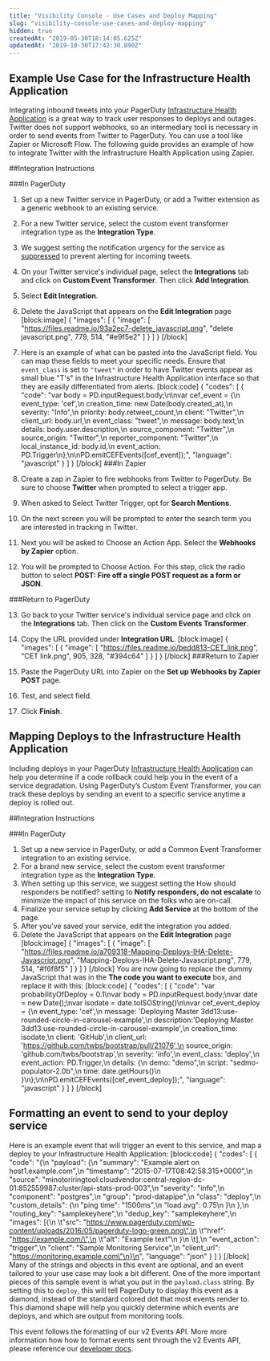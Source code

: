 ```yaml
---
title: "Visibility Console - Use Cases and Deploy Mapping"
slug: "visibility-console-use-cases-and-deploy-mapping"
hidden: true
createdAt: "2019-05-30T16:14:05.625Z"
updatedAt: "2019-10-30T17:42:30.890Z"
---
```

## Example Use Case for the Infrastructure Health Application

Integrating inbound tweets into your PagerDuty [Infrastructure Health Application](#section-infrastructure-health-application) is a great way to track user responses to deploys and outages. Twitter does not support webhooks, so an intermediary tool is necessary in order to send events from Twitter to PagerDuty. You can use a tool like Zapier or Microsoft Flow. The following guide provides an example of how to integrate Twitter with the Infrastructure Health Application using Zapier.

##Integration Instructions

###In PagerDuty

1. Set up a new Twitter service in PagerDuty, or add a Twitter extension as a generic webhook to an existing service. 
2. For a new Twitter service, select the custom event transformer integration type as the **Integration Type**.
3. We suggest setting the notification urgency for the service as [suppressed](doc:event-management-tools#section-suppression-and-event-rules) to prevent alerting for incoming tweets.
4. On your Twitter service's individual page, select the **Integrations** tab and click on **Custom Event Transformer**. Then click **Add Integration**.
5. Select **Edit Integration**.
6. Delete the JavaScript that appears on the **Edit Integration** page 
[block:image]
{
  "images": [
    {
      "image": [
        "https://files.readme.io/93a2ec7-delete_javascript.png",
        "delete javascript.png",
        779,
        514,
        "#e9f5e2"
      ]
    }
  ]
}
[/block]
7. Here is an example of what can be pasted into the JavaScript field. You can map these fields to meet your specific needs. Ensure that `event_class` is set to `"tweet"` in order to have Twitter events appear as small blue "T's" in the Infrastructure Health Application interface so that they are easily differentiated from alerts.
[block:code]
{
  "codes": [
    {
      "code": "var body = PD.inputRequest.body;\n\nvar cef_event = {\n event_type: 'cef',\n creation_time: new Date(body.created_at),\n severity: \"Info\",\n priority: body.retweet_count,\n client: \"Twitter\",\n client_url: body.url,\n event_class: \"tweet\",\n message: body.text,\n details: body.user.description,\n source_component: \"Twitter\",\n source_origin: \"Twitter\",\n reporter_component: \"Twitter\",\n local_instance_id: body.id,\n event_action: PD.Trigger\n};\n\nPD.emitCEFEvents([cef_event]);",
      "language": "javascript"
    }
  ]
}
[/block]
###In Zapier

8. Create a zap in Zapier to fire webhooks from Twitter to PagerDuty. Be sure to choose **Twitter** when prompted to select a trigger app.
9. When asked to Select Twitter Trigger, opt for **Search Mentions**.
10. On the next screen you will be prompted to enter the search term you are interested in tracking in Twitter.
11. Next you will be asked to Choose an Action App. Select the **Webhooks by Zapier** option.
12. You will be prompted to Choose Action. For this step, click the radio button to select **POST: Fire off a single POST request as a form or JSON**.

###Return to PagerDuty 

13. Go back to your Twitter service's individual service page and click on the **Integrations** tab. Then click on the **Custom Events Transformer**.
14. Copy the URL provided under **Integration URL**.
[block:image]
{
  "images": [
    {
      "image": [
        "https://files.readme.io/bedd813-CET_link.png",
        "CET link.png",
        905,
        328,
        "#394c64"
      ]
    }
  ]
}
[/block]
###Return to Zapier

15. Paste the PagerDuty URL into Zapier on the **Set up Webhooks by Zapier POST** page.
16. Test, and select field.
17. Click **Finish**.
## Mapping Deploys to the Infrastructure Health Application

Including deploys in your PagerDuty [Infrastructure Health Application](https://support.pagerduty.com/docs/visibility-console#section-infrastructure-health-application) can help you determine if a code rollback could help you in the event of a service degradation. Using PagerDuty’s Custom Event Transformer, you can track these deploys by sending an event to a specific service anytime a deploy is rolled out.

##Integration Instructions

###In PagerDuty

1. Set up a new service in PagerDuty, or add a Common Event Transformer integration to an existing service.
2. For a brand new service, select the custom event transformer integration type as the **Integration Type**.
3. When setting up this service, we suggest setting the How should responders be notified? setting to **Notify responders, do not escalate** to minimize the impact of this service on the folks who are on-call. 
4. Finalize your service setup by clicking **Add Service** at the bottom of the page.
5. After you’ve saved your service, edit the integration you added. 
6. Delete the JavaScript that appears on the **Edit Integration** page
[block:image]
{
  "images": [
    {
      "image": [
        "https://files.readme.io/a709318-Mapping-Deploys-IHA-Delete-Javascript.png",
        "Mapping-Deploys-IHA-Delete-Javascript.png",
        779,
        514,
        "#f6f8f5"
      ]
    }
  ]
}
[/block]
You are now going to replace the dummy JavaScript that was in the **The code you want to execute** box, and replace it with this:
[block:code]
{
  "codes": [
    {
      "code": "var probabilityOfDeploy = 0.1\nvar body = PD.inputRequest.body;\nvar date = new Date();\nvar isodate = date.toISOString()\n\nvar cef_event_deploy = {\n  event_type: 'cef',\n  message: 'Deploying Master 3dd13:use-rounded-circle-in-carousel-example',\n  description:'Deploying Master 3dd13:use-rounded-circle-in-carousel-example',\n  creation_time: isodate,\n  client: 'GitHub',\n  client_url: 'https://github.com/twbs/bootstrap/pull/21076',\n  source_origin: 'github.com/twbs/bootstrap',\n  severity: 'info',\n  event_class: 'deploy',\n  event_action: PD.Trigger,\n  details: {\n    demo: \"demo\",\n    script: \"sedmo-populator-2.0b\",\n    time: date.getHours()\n  }\n};\n\nPD.emitCEFEvents([cef_event_deploy]);",
      "language": "javascript"
    }
  ]
}
[/block]

## Formatting an event to send to your deploy service

Here is an example event that will trigger an event to this service, and map a deploy to your Infrastructure Health Application:
[block:code]
{
  "codes": [
    {
      "code": "{\n  \"payload\": {\n    \"summary\": \"Example alert on host1.example.com\",\n    \"timestamp\": \"2015-07-17T08:42:58.315+0000\",\n    \"source\": \"minotoriringtool:cloudvendor:central-region-dc-01:852559987:cluster/api-stats-prod-003\",\n    \"severity\": \"info\",\n    \"component\": \"postgres\",\n    \"group\": \"prod-datapipe\",\n    \"class\": \"deploy\",\n    \"custom_details\": {\n      \"ping time\": \"1500ms\",\n      \"load avg\": 0.75\n    }\n  },\n  \"routing_key\": \"samplekeyhere\",\n  \"dedup_key\": \"samplekeyhere\",\n  \"images\": [{\n  \t\"src\": \"https://www.pagerduty.com/wp-content/uploads/2016/05/pagerduty-logo-green.png\",\n  \t\"href\": \"https://example.com/\",\n  \t\"alt\": \"Example text\"\n  }\n  \t],\n  \"event_action\": \"trigger\",\n  \"client\": \"Sample Monitoring Service\",\n  \"client_url\": \"https://monitoring.example.com\"\n}\n",
      "language": "json"
    }
  ]
}
[/block]
Many of the strings and objects in this event are optional, and an event tailored to your use case may look a bit different. One of the more important pieces of this sample event is what you put in the `payload.class` string. By setting this to `deploy`, this will tell PagerDuty to display this event as a diamond, instead of the standard colored dot that most events render to. This diamond shape will help you quickly determine which events are deploys, and which are output from monitoring tools.

This event follows the formatting of our v2 Events API. More more information how how to format events sent through the v2 Events API, please reference our [developer docs](https://v2.developer.pagerduty.com/docs/send-an-event-events-api-v2).
